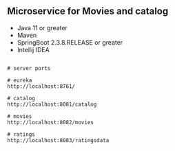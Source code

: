 <h2>Microservice for Movies and catalog</h2>

* Java 11 or greater
* Maven
* SpringBoot 2.3.8.RELEASE or greater
* Intellij IDEA


```shell script

# server ports

# eureka 
http://localhost:8761/

# catalog
http://localhost:8081/catalog

# movies
http://localhost:8082/movies

# ratings
http://localhost:8083/ratingsdata

```
